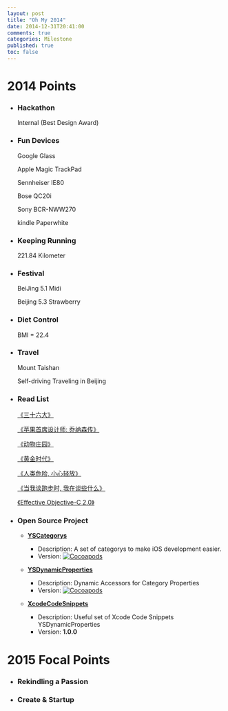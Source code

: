 ```yaml
---
layout: post
title: "Oh My 2014"
date: 2014-12-31T20:41:00
comments: true
categories: Milestone
published: true
toc: false
---
```


<!-- toc -->

# **2014 Points**

* ### Hackathon

    Internal (Best Design Award)

<!-- more -->
* ### Fun Devices

    Google Glass

    Apple Magic TrackPad

    Sennheiser IE80

    Bose QC20i

    Sony BCR-NWW270

    kindle Paperwhite

* ### Keeping Running

    221.84 Kilometer

* ### Festival

    BeiJing 5.1 Midi

    Beijing 5.3 Strawberry

* ### Diet Control

    BMI = 22.4

* ### Travel

    Mount Taishan

    Self-driving Traveling in Beijing

* ### Read List

    [《三十六大》][1]

    [《苹果首席设计师: 乔纳森传》][2]

    [《动物庄园》][3]

    [《黄金时代》][4]

    [《人类危险, 小心轻放》][5]

    [《当我谈跑步时, 我在谈些什么》][6]

    [《Effective Objective-C 2.0》][7]

* ### Open Source Project

    - [**YSCategorys**][8]
         - Description: A set of categorys to make iOS development easier.
         - Version: [![Cocoapods](https://cocoapod-badges.herokuapp.com/v/YSCategorys/badge.png)](http://cocoapods.org/?q=on%3Aosx%20on%3Aios%20YSCategorys)

    - [**YSDynamicProperties**][9]
        - Description: Dynamic Accessors for Category Properties
        - Version: [![Cocoapods](https://cocoapod-badges.herokuapp.com/v/YSDynamicProperties/badge.png)](http://cocoapods.org/?q=YSDynamicProperties)

    - [**XcodeCodeSnippets**][10]
        - Description: Useful set of Xcode Code Snippets YSDynamicProperties
        - Version: **1.0.0**


# **2015 Focal Points**

* ### Rekindling a Passion

* ### Create & Startup

[1]: http://book.douban.com/subject/20278799/
[2]: http://book.douban.com/subject/25786645/
[3]: http://book.douban.com/subject/3808982/
[4]: http://book.douban.com/subject/1089243/
[5]: http://book.douban.com/subject/25818693/
[6]: http://book.douban.com/subject/3369600/
[7]: http://book.douban.com/subject/25829244/
[8]: https://github.com/youngshook/YSCategorys
[9]: https://github.com/youngshook/YSDynamicProperties
[10]: https://github.com/youngshook/XcodeCodeSnippets


